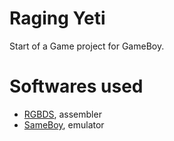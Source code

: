 # Raging Yeti 

Start of a Game project for GameBoy.

# Softwares used

- [RGBDS](https://github.com/gbdev/rgbds), assembler 
- [SameBoy](https://github.com/LIJI32/SameBoy), emulator 


